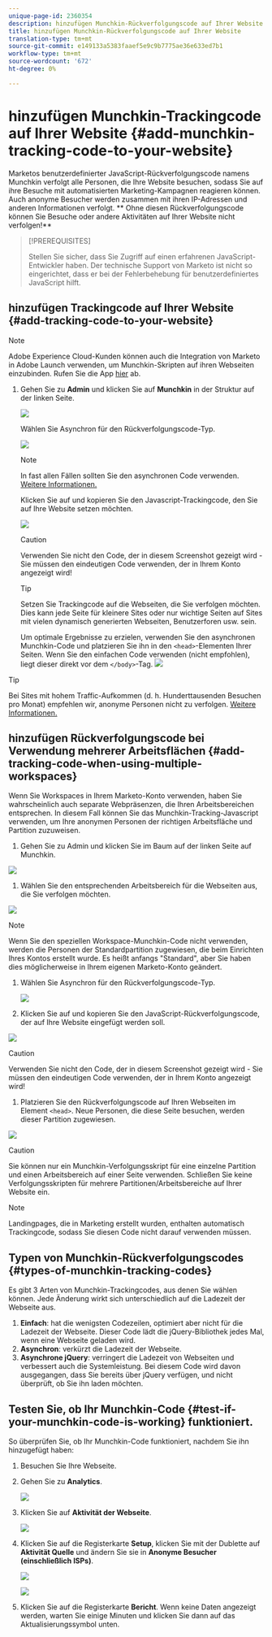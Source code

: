 ```yaml
---
unique-page-id: 2360354
description: hinzufügen Munchkin-Rückverfolgungscode auf Ihrer Website - Marketing Docs - Produktdokumentation
title: hinzufügen Munchkin-Rückverfolgungscode auf Ihrer Website
translation-type: tm+mt
source-git-commit: e149133a5383faaef5e9c9b7775ae36e633ed7b1
workflow-type: tm+mt
source-wordcount: '672'
ht-degree: 0%

---
```



# hinzufügen Munchkin-Trackingcode auf Ihrer Website {#add-munchkin-tracking-code-to-your-website}

Marketos benutzerdefinierter JavaScript-Rückverfolgungscode namens Munchkin verfolgt alle Personen, die Ihre Website besuchen, sodass Sie auf ihre Besuche mit automatisierten Marketing-Kampagnen reagieren können. Auch anonyme Besucher werden zusammen mit ihren IP-Adressen und anderen Informationen verfolgt. ** Ohne diesen Rückverfolgungscode können Sie Besuche oder andere Aktivitäten auf Ihrer Website nicht verfolgen!**

>[!PREREQUISITES]
>
>Stellen Sie sicher, dass Sie Zugriff auf einen erfahrenen JavaScript-Entwickler haben. Der technische Support von Marketo ist nicht so eingerichtet, dass er bei der Fehlerbehebung für benutzerdefiniertes JavaScript hilft.

## hinzufügen Trackingcode auf Ihrer Website {#add-tracking-code-to-your-website}

>[!NOTE]
>
>Adobe Experience Cloud-Kunden können auch die Integration von Marketo in Adobe Launch verwenden, um Munchkin-Skripten auf ihren Webseiten einzubinden. Rufen Sie die App [hier](https://www.adobeexchange.com/experiencecloud.details.101054.html) ab.

1. Gehen Sie zu **Admin** und klicken Sie auf **Munchkin** in der Struktur auf der linken Seite.

   ![](assets/image2015-8-25-16-3a21-3a14.png)

   Wählen Sie Asynchron für den Rückverfolgungscode-Typ.

   ![](assets/image2015-8-25-16-3a24-3a33.png)

   >[!NOTE]
   >
   >In fast allen Fällen sollten Sie den asynchronen Code verwenden. [Weitere Informationen.](#types-of-munchkin-tracking-codes)

   Klicken Sie auf und kopieren Sie den Javascript-Trackingcode, den Sie auf Ihre Website setzen möchten.

   ![](assets/image2015-8-25-16-3a26-3a12.png)

   >[!CAUTION]
   >
   >Verwenden Sie nicht den Code, der in diesem Screenshot gezeigt wird - Sie müssen den eindeutigen Code verwenden, der in Ihrem Konto angezeigt wird!

   >[!TIP]
   >
   >Setzen Sie Trackingcode auf die Webseiten, die Sie verfolgen möchten. Dies kann jede Seite für kleinere Sites oder nur wichtige Seiten auf Sites mit vielen dynamisch generierten Webseiten, Benutzerforen usw. sein.

   Um optimale Ergebnisse zu erzielen, verwenden Sie den asynchronen Munchkin-Code und platzieren Sie ihn in den `<head>`-Elementen Ihrer Seiten. Wenn Sie den einfachen Code verwenden (nicht empfohlen), liegt dieser direkt vor dem `</body>`-Tag.
   ![](assets/image2015-8-25-16-3a5-3a20.png)

>[!TIP]
>
>Bei Sites mit hohem Traffic-Aufkommen (d. h. Hunderttausenden Besuchen pro Monat) empfehlen wir, anonyme Personen nicht zu verfolgen. [Weitere Informationen.](http://developers.marketo.com/documentation/websites/lead-tracking-munchkin-js/)

## hinzufügen Rückverfolgungscode bei Verwendung mehrerer Arbeitsflächen {#add-tracking-code-when-using-multiple-workspaces}

Wenn Sie Workspaces in Ihrem Marketo-Konto verwenden, haben Sie wahrscheinlich auch separate Webpräsenzen, die Ihren Arbeitsbereichen entsprechen. In diesem Fall können Sie das Munchkin-Tracking-Javascript verwenden, um Ihre anonymen Personen der richtigen Arbeitsfläche und Partition zuzuweisen.

1. Gehen Sie zu Admin und klicken Sie im Baum auf der linken Seite auf Munchkin.

![](assets/image2015-8-25-16-3a28-3a41.png)

1. Wählen Sie den entsprechenden Arbeitsbereich für die Webseiten aus, die Sie verfolgen möchten.

![](assets/image2015-8-25-16-3a30-3a32.png)

>[!NOTE]
>
>Wenn Sie den speziellen Workspace-Munchkin-Code nicht verwenden, werden die Personen der Standardpartition zugewiesen, die beim Einrichten Ihres Kontos erstellt wurde. Es heißt anfangs &quot;Standard&quot;, aber Sie haben dies möglicherweise in Ihrem eigenen Marketo-Konto geändert.

1. Wählen Sie Asynchron für den Rückverfolgungscode-Typ.

   ![](assets/image2015-8-25-16-3a32-3a42.png)

1. Klicken Sie auf und kopieren Sie den JavaScript-Rückverfolgungscode, der auf Ihre Website eingefügt werden soll.

![](assets/image2015-8-25-16-3a34-3a7.png)

>[!CAUTION]
>
>Verwenden Sie nicht den Code, der in diesem Screenshot gezeigt wird - Sie müssen den eindeutigen Code verwenden, der in Ihrem Konto angezeigt wird!

1. Platzieren Sie den Rückverfolgungscode auf Ihren Webseiten im Element `<head>`. Neue Personen, die diese Seite besuchen, werden dieser Partition zugewiesen.

![](assets/image2015-8-25-16-3a5-3a20.png)

>[!CAUTION]
>
>Sie können nur ein Munchkin-Verfolgungsskript für eine einzelne Partition und einen Arbeitsbereich auf einer Seite verwenden. Schließen Sie keine Verfolgungsskripten für mehrere Partitionen/Arbeitsbereiche auf Ihrer Website ein.

>[!NOTE]
>
>Landingpages, die in Marketing erstellt wurden, enthalten automatisch Trackingcode, sodass Sie diesen Code nicht darauf verwenden müssen.

## Typen von Munchkin-Rückverfolgungscodes {#types-of-munchkin-tracking-codes}

Es gibt 3 Arten von Munchkin-Trackingcodes, aus denen Sie wählen können. Jede Änderung wirkt sich unterschiedlich auf die Ladezeit der Webseite aus.

1. **Einfach**: hat die wenigsten Codezeilen, optimiert aber nicht für die Ladezeit der Webseite. Dieser Code lädt die jQuery-Bibliothek jedes Mal, wenn eine Webseite geladen wird.
1. **Asynchron**: verkürzt die Ladezeit der Webseite.
1. **Asynchrone jQuery**: verringert die Ladezeit von Webseiten und verbessert auch die Systemleistung. Bei diesem Code wird davon ausgegangen, dass Sie bereits über jQuery verfügen, und nicht überprüft, ob Sie ihn laden möchten.

## Testen Sie, ob Ihr Munchkin-Code {#test-if-your-munchkin-code-is-working} funktioniert.

So überprüfen Sie, ob Ihr Munchkin-Code funktioniert, nachdem Sie ihn hinzugefügt haben:

1. Besuchen Sie Ihre Webseite.
1. Gehen Sie zu **Analytics**.

   ![](assets/mainnav-analytics-hand.png)

1. Klicken Sie auf **Aktivität der Webseite**.

   ![](assets/webanalytics.png)

1. Klicken Sie auf die Registerkarte **Setup**, klicken Sie mit der Dublette auf **Aktivität Quelle** und ändern Sie sie in **Anonyme Besucher (einschließlich ISPs)**.

   ![](assets/analytics-activity-source.png)

   ![](assets/activitysource.png)

1. Klicken Sie auf die Registerkarte **Bericht**. Wenn keine Daten angezeigt werden, warten Sie einige Minuten und klicken Sie dann auf das Aktualisierungssymbol unten.


